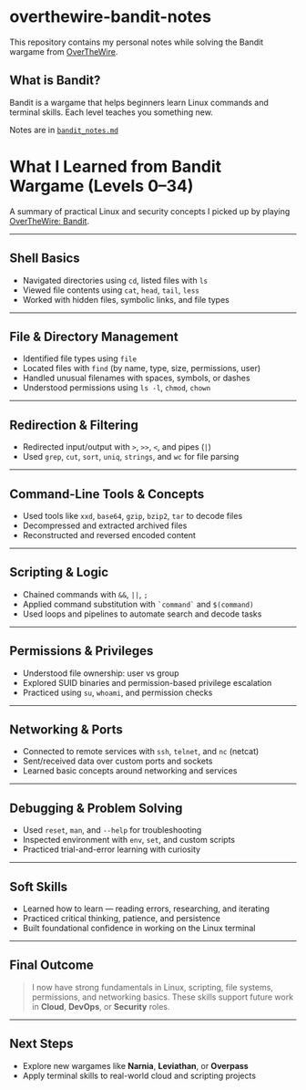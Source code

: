 # overthewire-bandit-notes

This repository contains my personal notes while solving the Bandit wargame from [OverTheWire](https://overthewire.org/wargames/bandit/).

##  What is Bandit?

Bandit is a wargame that helps beginners learn Linux commands and terminal skills. Each level teaches you something new.

Notes are in [`bandit_notes.md`](./bandit_notes.md)

# What I Learned from Bandit Wargame (Levels 0–34)

A summary of practical Linux and security concepts I picked up by playing [OverTheWire: Bandit](https://overthewire.org/wargames/bandit/).

---

## Shell Basics
- Navigated directories using `cd`, listed files with `ls`
- Viewed file contents using `cat`, `head`, `tail`, `less`
- Worked with hidden files, symbolic links, and file types

---

## File & Directory Management
- Identified file types using `file`
- Located files with `find` (by name, type, size, permissions, user)
- Handled unusual filenames with spaces, symbols, or dashes
- Understood permissions using `ls -l`, `chmod`, `chown`

---

## Redirection & Filtering
- Redirected input/output with `>`, `>>`, `<`, and pipes (`|`)
- Used `grep`, `cut`, `sort`, `uniq`, `strings`, and `wc` for file parsing

---

## Command-Line Tools & Concepts
- Used tools like `xxd`, `base64`, `gzip`, `bzip2`, `tar` to decode files
- Decompressed and extracted archived files
- Reconstructed and reversed encoded content

---

## Scripting & Logic
- Chained commands with `&&`, `||`, `;`
- Applied command substitution with `` `command` `` and `$(command)`
- Used loops and pipelines to automate search and decode tasks

---

## Permissions & Privileges
- Understood file ownership: user vs group
- Explored SUID binaries and permission-based privilege escalation
- Practiced using `su`, `whoami`, and permission checks

---

## Networking & Ports
- Connected to remote services with `ssh`, `telnet`, and `nc` (netcat)
- Sent/received data over custom ports and sockets
- Learned basic concepts around networking and services

---

## Debugging & Problem Solving
- Used `reset`, `man`, and `--help` for troubleshooting
- Inspected environment with `env`, `set`, and custom scripts
- Practiced trial-and-error learning with curiosity

---

## Soft Skills
- Learned how to learn — reading errors, researching, and iterating
- Practiced critical thinking, patience, and persistence
- Built foundational confidence in working on the Linux terminal

---

## Final Outcome
> I now have strong fundamentals in Linux, scripting, file systems, permissions, and networking basics. These skills support future work in **Cloud**, **DevOps**, or **Security** roles.

---

## Next Steps
- Explore new wargames like **Narnia**, **Leviathan**, or **Overpass**
- Apply terminal skills to real-world cloud and scripting projects

